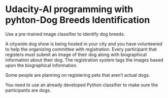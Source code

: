 # Udacity-AI programming with pyhton-Dog Breeds Identification
Use a pre-trained image classifier to identify dog breeds.

A citywide dog show is being hosted in your city and you have volunteered to help the organizing committee with registration. Every participant that registers must submit an image of their dog along with biographical information about their dog. The registration system tags the images based upon the biographical information.

Some people are planning on registering pets that aren’t actual dogs.

You need to use an already developed Python classifier to make sure the participants are dogs.
